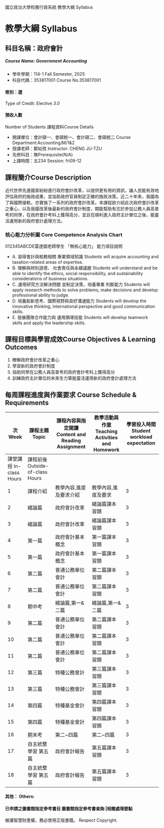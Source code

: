 國立政治大學校務行政系統 教學大綱 Syllabus
# 教學大綱 Syllabus
##  科目名稱：政府會計
#####  Course Name: Government Accounting
  * 學年學期：114-1 Fall Semester, 2025 
  * 科目代碼：353817001 Course No.353817001
#### 修別：選
Type of Credit: Elective 
_3.0_
#### 預收人數
Number of Students
課程資料Course Details
  * 開課單位：會計碩一、會碩稅一、會計碩二、會碩稅二 Course Department:Accounting/M/1&2 
  * 授課老師：鄭如孜 Instructor: CHENG JU-TZU 
  * 先修科目：無Prerequisite(N/A)
  * 上課時間：五234 Session: fri09-12
##  課程簡介Course Description
近代世界先進國家紛紛進行政府會計改革，以提供更有用的資訊，讓人民能有效地評估政府的施政成果，並協助政府官員制定正確的施政決策。近二十年來，我國為了與國際接軌，亦實施了一系列的政府會計改革。本課程欲介紹此次政府會計改革之重心，以及我國改革後最新的政府會計制度，期能幫助有志於參加公務人員高普考的同學，在政府會計考科上獲得高分，並且在順利進入政府主計單位之後，能靈活運用新的政府會計處理方法。
###  核心能力分析圖 Core Competence Analysis Chart
012345ABCDE雷達圖老師學生
「無核心能力」 
能力項目說明
  * A. 習得會計與稅務相關 專業領域知識 Students will acquire accounting and taxation-related areas of expertise.
  * B. 理解與辨別道德、 社會責任與永續議題 Students will understand and be able to identify the ethics, social responsibility, and sustainability considerations of business situations.
  * C. 運用研究方法解決問題 並制定決策，培養專業 判斷能力 Students will apply research methods to solve problems, make decisions and develop professional ability to judge.
  * D. 培養創新思考、國際視野與良好溝通能力 Students will develop the innovative thinking, international perspective and good communication skills.
  * E. 發展團隊合作能力與 運用領導技能 Students will develop teamwork skills and apply the leadership skills.
##  課程目標與學習成效Course Objectives & Learning Outcomes 
  1. 瞭解政府會計改革之重心
  2. 學習新的政府會計制度
  3. 協助同學在公務人員高普考的政府會計考科上獲得高分
  4. 訓練政府主計單位的未來生力軍能靈活運用新的政府會計處理方法
##  每周課程進度與作業要求 Course Schedule & Requirements
次 Week |  課程主題 Topic |  課程內容與指定閱讀 Content and Reading Assignment |  教學活動與作業 Teaching Activities and Homework |  學習投入時間 Student workload expectation  
---|---|---|---|---  
課堂講授 In-class Hours |  課程前後 Outside-of-class Hours  
1 |  課程介紹 |  教學內容,進度及要求介紹 |  教學內容,進度及要求 |  3 |  =  
2 |  緒論篇 |  政府會計改革 |  緒論篇課本習題 |  3 |  3  
3 |  緒論篇 |  政府會計改革 |  緒論篇課本習題 |  3 |  3  
4 |  第一篇 |  政府會計基本概念 |  第一篇課本習題 |  3 |  3  
5 |  第一篇 |  政府會計基本概念 |  第一篇課本習題 |  3 |  3  
6 |  第二篇 |  普通公務單位會計 |  第二篇課本習題 |  3 |  3  
7 |  第二篇 |  普通公務單位會計 |  第二篇課本習題 |  3 |  3  
8 |  期中考 |  緒論篇,第一&二篇 |  緒論篇,第一&二篇 |  3 |  6  
9 |  第二篇 |  普通公務單位會計 |  第二篇課本習題 |  3 |  3  
10 |  第二篇 |  普通公務單位會計 |  第二篇課本習題 |  3 |  3  
11 |  第二篇 |  普通公務單位會計 |  第二篇課本習題 |  3 |  3  
12 |  第三篇 |  特種公務會計 |  第三篇課本習題 |  3 |  3  
13 |  第三篇 |  特種公務會計 |  第三篇課本習題 |  3 |  3  
14 |  第四篇 |  特種基金會計 |  第四篇課本習題 |  3 |  3  
15 |  第四篇 |  特種基金會計 |  第四篇課本習題 |  3 |  3  
16 |  期末考 |  第二~四篇 |  第二~四篇 |  3 |  6  
17 |  自主統整學習 第五篇 |  政府會計報告 |  第五篇課本習題 |  3 |  3  
18 |  自主統整學習 第五篇 |  政府會計報告 |  第五篇課本習題 |  3 |  3  
####  其他： Others:
####  已申請之圖書館指定參考書目  圖書館指定參考書查詢 |相關處理要點
維護智慧財產權，務必使用正版書籍。 Respect Copyright.